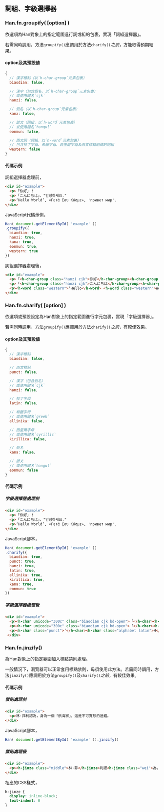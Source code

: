 
<section class='self-contained'>

 詞組、字級選擇器 <!-- #selector -->
---------------

### Han.fn.groupify( [option] ) <!-- #groupify -->
依選項為Han對象上的指定範圍進行詞或組的包裹，實現「詞組選擇器」。

<div class='info note'>

若需同時調用，方法`groupify()`應調用於方法`charify()`*之前*，方能取得預期結果。
</div>

#### option及其預設値 <!-- #charify-option -->
```javascript
{
  // 漢字標點（以`h-char-group`元素包裹）
  biaodian: false,

  // 漢字（包含假名，以`h-char-group`元素包裹）
  // 或使用鍵名`cjk`
  hanzi: false,

  // 假名（以`h-char-group`元素包裹）
  kana: false,

  // 諺文（詞組，以`h-word`元素包裹）
  // 或使用鍵名`hangul`
  eonmun: false,

  // 西文詞（詞組，以`h-word`元素包裹）
  // 包含拉丁字母、希臘字母、西里爾字母及西文標點組成的詞組
  western: false
}
```

#### 代碼示例
詞組選擇器處理前，
```html
<div id="example">
  <p>「你好」！
  <p>「こんにちは」、"안녕하세요."
  <p>‘Hello World’, «Γειά Σου Κόσμε», 'привет мир'.
</div>
```

JavaScript代碼示例，

```javascript
Han( document.getElementById( 'example' ))
.groupify({
  biaodian: true,
  hanzi: true,
  kana: true,
  eonmun: true,
  western: true
})
```

詞組選擇器處理後，
```html
<div id="example">
  <p>「<h-char-group class="hanzi cjk">你好</h-char-group><h-char-group class="biaodian cjk">」！</h-char-group></p>
  <p>「<h-char-group class="hanzi cjk">こんにちは</h-char-group><h-char-group class="biaodian cjk">」、</h-char-group><h-word class="western">"</h-word><h-word class="eonmun hangul">안녕하세요</h-word><h-word class="western">."</h-word></p>
  <p><h-word class="western">‘Hello</h-word> <h-word class="western">World’,</h-word> <h-word class="western">«Γειά</h-word> <h-word class="western">Σου</h-word> <h-word class="western">Κόσμε»,</h-word> <h-word class="western">'привет</h-word> <h-word class="western">мир'.</h-word></p>
</div>
```

### Han.fn.charify( [option] ) <!-- #charify -->
依選項或預設設定為Han對象上的指定範圍進行字元包裹，實現「字級選擇器」。

<div class='info note'>

若需同時調用，方法`groupify()`應調用於方法`charify()`*之前*，有較佳效果。
</div>

#### option及其預設値 <!-- #charify-option -->
```javascript
{
  // 漢字標點
  biaodian: false,

  // 西文標點
  punct: false,

  // 漢字（包含假名）
  // 或使用鍵名`cjk`
  hanzi: false,

  // 拉丁字母
  latin: false,

  // 希臘字母 
  // 或使用鍵名`greek`
  ellinika: false,

  // 西里爾字母
  // 或使用鍵名`cyrillic`
  kirillica: false,

  // 假名
  kana: false,

  // 諺文
  // 或使用鍵名`hangul`
  eonmun: false
}
```

#### 代碼示例
##### 字級選擇器處理前
```html
<div id="example">
  <p>「你好」！
  <p>「こんにちは」、"안녕하세요."
  <p>‘Hello World’, «Γειά Σου Κόσμε», 'привет мир'.
</div>
```

JavaScript腳本，
```javascript
Han( document.getElementById( 'example' ))
.charify({
  biaodian: true,
  punct: true,
  hanzi: true,
  latin: true,
  ellinika: true,
  kirillica: true,
  kana: true,
  eonmun: true
})
```

##### 字級選擇器處理後
```html
<div id="example">
  <p><h-char unicode="300c" class="biaodian cjk bd-open">「</h-char><h-char class="hanzi cjk">你</h-char><h-char class="hanzi cjk">好</h-char><h-char unicode="300d" class="biaodian cjk bd-close bd-end">」</h-char><h-char unicode="ff01" class="biaodian cjk bd-end">！</h-char></p>
  <p><h-char unicode="300c" class="biaodian cjk bd-open">「</h-char><h-char class="hanzi cjk">こ</h-char><h-char class="hanzi cjk">ん</h-char><h-char class="hanzi cjk">に</h-char><h-char class="hanzi cjk">ち</h-char><h-char class="hanzi cjk">は</h-char><h-char unicode="300d" class="biaodian cjk bd-close bd-end">」</h-char><h-char unicode="3001" class="biaodian cjk bd-end">、</h-char><h-char class="punct">"</h-char><h-char class="eonmun hangul">안</h-char><h-char class="eonmun hangul">녕</h-char><h-char class="eonmun hangul">하</h-char><h-char class="eonmun hangul">세</h-char><h-char class="eonmun hangul">요</h-char><h-char class="punct">.</h-char><h-char class="punct">"</h-char></p>
  <p><h-char class="punct">‘</h-char><h-char class="alphabet latin">H</h-char><h-char class="alphabet latin">e</h-char><h-char class="alphabet latin">l</h-char><h-char class="alphabet latin">l</h-char><h-char class="alphabet latin">o</h-char> <h-char class="alphabet latin">W</h-char><h-char class="alphabet latin">o</h-char><h-char class="alphabet latin">r</h-char><h-char class="alphabet latin">l</h-char><h-char class="alphabet latin">d</h-char><h-char class="punct">’</h-char><h-char class="punct">,</h-char> <h-char class="punct">«</h-char><h-char class="alphabet ellinika greek">Γ</h-char><h-char class="alphabet ellinika greek">ει</h-char><h-char class="alphabet ellinika greek">ά</h-char> <h-char class="alphabet ellinika greek">Σ</h-char><h-char class="alphabet ellinika greek">ο</h-char><h-char class="alphabet ellinika greek">υ</h-char> <h-char class="alphabet ellinika greek">Κ</h-char><h-char class="alphabet ellinika greek">ό</h-char><h-char class="alphabet ellinika greek">σ</h-char><h-char class="alphabet ellinika greek">μ</h-char><h-char class="alphabet ellinika greek">ε</h-char><h-char class="punct">»</h-char><h-char class="punct">,</h-char> <h-char class="punct">'</h-char><h-char class="alphabet kirillica cyrillic">п</h-char><h-char class="alphabet kirillica cyrillic">р</h-char><h-char class="alphabet kirillica cyrillic">и</h-char><h-char class="alphabet kirillica cyrillic">в</h-char><h-char class="alphabet kirillica cyrillic">е</h-char><h-char class="alphabet kirillica cyrillic">т</h-char> <h-char class="alphabet kirillica cyrillic">м</h-char><h-char class="alphabet kirillica cyrillic">и</h-char><h-char class="alphabet kirillica cyrillic">р</h-char><h-char class="punct">'</h-char><h-char class="punct">.</h-char></p>
 </div>
```

### Han.fn.jinzify() <!-- #jinzify -->
為Han對象上的指定範圍加入標點禁則處理。

<div class='info note'>

一般情況下，瀏覽器可以正常套用標點禁則，毋須使用此方法。若需同時調用，方法`jinzify()`應調用於方法`groupify()`及`charify()`*之前*，有較佳效果。
</div>

#### 代碼示例
##### 禁則處理前
```html
<div id="example">
  <p>林·菲利認為，身為一個「航海家」，這是不可寬恕的過錯。
</div>
```

JavaScript腳本，
```javascript
Han( document.getElementById( 'example' )).jinzify()
```

##### 禁則處理後
```html
<div id="example">
  <p><h-jinze class="middle">林·菲</h-jinze>利認<h-jinze class="wei">為，</h-jinze>身為一個<h-jinze class="tou">「航</h-jinze>海<h-jinze class="wei">家」，</h-jinze>這是不可寬恕的過<h-jinze class="wei">錯。</h-jinze></p>
</div>
```

相應的CSS樣式，

```css
h-jinze {
  display: inline-block;
  text-indent: 0
}
```

</section>
